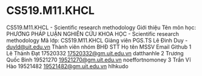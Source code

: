 # CS519.M11.KHCL
CS519.M11.KHCL - Scientific research methodology
Giới thiệu
Tên môn học: PHƯƠNG PHÁP LUẬN NGHIÊN CỨU KHOA HỌC - Scientific research methodology
Mã lớp: CS519.M11.KHCL
Giảng viên
PGS.TS Lê Đình Duy - duyld@uit.edu.vn
Thành viên nhóm BHĐ
STT	Họ tên	MSSV	Email	Github
1	Lê Thành Đạt	17520332	17520332@gm.uit.edu.vn	datthanhle
2	Trương Quốc Bình	19521270	19521270@gm.uit.edu.vn	noeffortnomoney
3	Trần Vĩ Hào	19521482	19521482@gm.uit.edu.vn	hlhkudo
